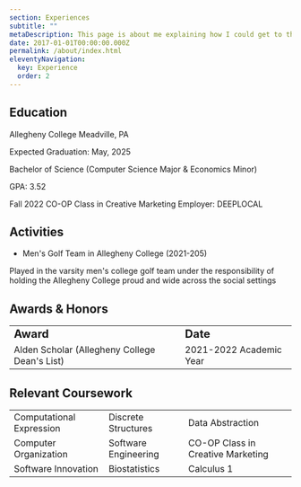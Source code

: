 ```yaml
---
section: Experiences
subtitle: ""
metaDescription: This page is about me explaining how I could get to this point. 
date: 2017-01-01T00:00:00.000Z
permalink: /about/index.html
eleventyNavigation:
  key: Experience
  order: 2
---
```


## Education 

Allegheny College Meadville, PA

Expected Graduation: May, 2025

Bachelor of Science (Computer Science Major & Economics Minor)

GPA: 3.52

Fall 2022
CO-OP Class in Creative Marketing 
Employer: DEEPLOCAL 

## Activities 
* Men's Golf Team in Allegheny College (2021-205) 

Played in the varsity men's college golf team under the responsibility of holding the Allegheny College proud and wide across the social settings

## Awards & Honors 

<table border ="0">
    <tr>
        <td><b style="font-size:20px">Award</b></td>
        <td><b style="font-size:20px">Date</b></td>
    </tr>
    <tr>
        <td>Alden Scholar (Allegheny College Dean's List)</td>
        <td>2021-2022 Academic Year</td>
</table>



## Relevant Coursework 
<table border ="0">
    <tr>
        <td>Computational Expression</td>
        <td>Discrete Structures</td>
        <td>Data Abstraction</td>
    </tr>
    <tr>
        <td>Computer Organization</td>
        <td>Software Engineering</td>
        <td>CO-OP Class in Creative Marketing</td>
    </tr>
    <tr>
        <td>Software Innovation</td>
        <td>Biostatistics</td>
        <td>Calculus 1</td>
</table>